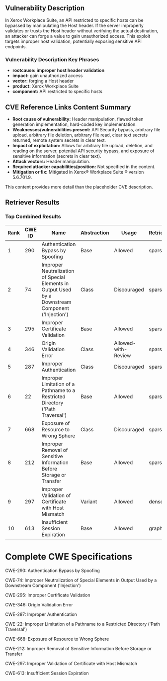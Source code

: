 ## Vulnerability Description
In Xerox Workplace Suite, an API restricted to specific hosts can be bypassed by manipulating the Host header. If the server improperly validates or trusts the Host header without verifying the actual destination, an attacker can forge a value to gain unauthorized access. This exploit targets improper host validation, potentially exposing sensitive API endpoints.

### Vulnerability Description Key Phrases
- **rootcause:** **improper host header validation**
- **impact:** gain unauthorized access
- **vector:** forging a Host header
- **product:** Xerox Workplace Suite
- **component:** API restricted to specific hosts

## CVE Reference Links Content Summary
- **Root cause of vulnerability:** Header manipulation, flawed token generation implementation, hard-coded key implementation.
- **Weaknesses/vulnerabilities present:** API Security bypass, arbitrary file upload, arbitrary file deletion, arbitrary file read, clear text secrets returned, remote system secrets in clear text.
- **Impact of exploitation:**  Allows for arbitrary file upload, deletion, and reading on the server, potential API security bypass, and exposure of sensitive information (secrets in clear text).
- **Attack vectors:** Header manipulation.
- **Required attacker capabilities/position:** Not specified in the content.
- **Mitigation or fix:** Mitigated in Xerox® Workplace Suite ® version 5.6.701.9.

This content provides more detail than the placeholder CVE description.

## Retriever Results

### Top Combined Results

| Rank | CWE ID | Name | Abstraction | Usage  | Retrievers | Individual Scores |
|------|--------|------|-------------|-------|------------|-------------------|
| 1 | 290 | Authentication Bypass by Spoofing | Base | Allowed | sparse | 0.333 |
| 2 | 74 | Improper Neutralization of Special Elements in Output Used by a Downstream Component ('Injection') | Class | Discouraged | sparse | 0.332 |
| 3 | 295 | Improper Certificate Validation | Base | Allowed | sparse | 0.320 |
| 4 | 346 | Origin Validation Error | Class | Allowed-with-Review | sparse | 0.311 |
| 5 | 287 | Improper Authentication | Class | Discouraged | sparse | 0.305 |
| 6 | 22 | Improper Limitation of a Pathname to a Restricted Directory ('Path Traversal') | Base | Allowed | sparse | 0.297 |
| 7 | 668 | Exposure of Resource to Wrong Sphere | Class | Discouraged | sparse | 0.295 |
| 8 | 212 | Improper Removal of Sensitive Information Before Storage or Transfer | Base | Allowed | sparse | 0.293 |
| 9 | 297 | Improper Validation of Certificate with Host Mismatch | Variant | Allowed | dense | 0.551 |
| 10 | 613 | Insufficient Session Expiration | Base | Allowed | graph | 0.002 |



# Complete CWE Specifications

CWE-290: Authentication Bypass by Spoofing

CWE-74: Improper Neutralization of Special Elements in Output Used by a Downstream Component ('Injection')

CWE-295: Improper Certificate Validation

CWE-346: Origin Validation Error

CWE-287: Improper Authentication

CWE-22: Improper Limitation of a Pathname to a Restricted Directory ('Path Traversal')

CWE-668: Exposure of Resource to Wrong Sphere

CWE-212: Improper Removal of Sensitive Information Before Storage or Transfer

CWE-297: Improper Validation of Certificate with Host Mismatch

CWE-613: Insufficient Session Expiration